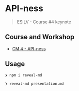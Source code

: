 # API-ness

> ESILV - Course #4 keynote

## Course and Workshop

* [CM 4 - API-ness](https://github.com/92bondstreet/web-application-architectures#cm-4---api-ness)

## Usage

```sh
❯ npm i reveal-md

❯ reveal-md presentation.md
```
